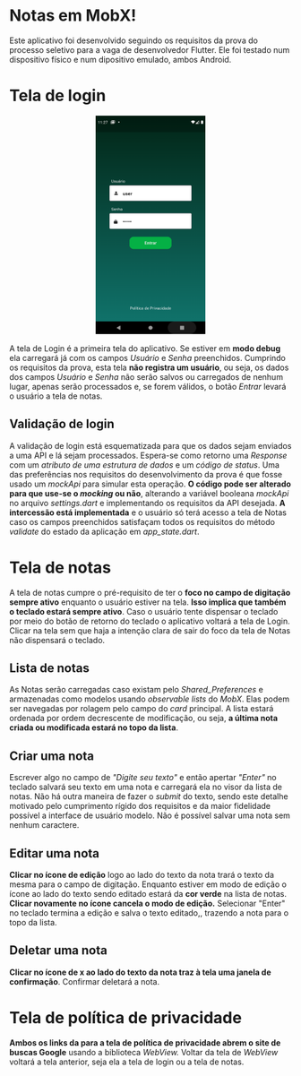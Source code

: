 # Notas em MobX!

Este aplicativo foi desenvolvido seguindo os requisitos da prova do processo seletivo para a vaga de desenvolvedor Flutter. Ele foi testado num dispositivo físico e num dipositivo emulado, ambos Android.


# Tela de login


<center><img src="images/login.png" alt="Your Image" width="196" height="390"></center>

A tela de Login é a primeira tela do aplicativo. Se estiver em **modo debug** ela carregará já com os campos *Usuário* e *Senha* preenchidos. Cumprindo os requisitos da prova, esta tela **não registra um usuário**, ou seja, os dados dos campos *Usuário* e *Senha* não serão salvos ou carregados de nenhum lugar, apenas serão processados e, se forem válidos, o botão *Entrar* levará o usuário a tela de notas. 

## Validação de login

A validação de login está esquematizada para que os dados sejam enviados a uma API e lá sejam processados. Espera-se como retorno uma *Response* com um *atributo de uma estrutura de dados* e um *código de status*. Uma das preferências nos requisitos do desenvolvimento da prova é que fosse usado um *mockApi* para simular esta operação. **O código pode ser alterado para que use-se o *mocking* ou não**, alterando a variável booleana *mockApi* no arquivo *settings.dart* e implementando os requisitos da API desejada. **A intercessão está implementada** e o usuário só terá acesso a tela de Notas caso os campos preenchidos satisfaçam todos os requisitos do método *validate* do estado da aplicação em *app_state.dart*.

# Tela de notas

A tela de notas cumpre o pré-requisito de ter o **foco no campo de digitação sempre ativo** enquanto o usuário estiver na tela. **Isso implica que também o teclado estará sempre ativo**. Caso o usuário tente dispensar o teclado por meio do botão de retorno do teclado o aplicativo voltará a tela de Login. Clicar na tela sem que haja a intenção clara de sair do foco da tela de Notas não dispensará o teclado. 

## Lista de notas

As Notas serão carregadas caso existam pelo *Shared_Preferences* e armazenadas como modelos usando *observable lists* do *MobX*. Elas podem ser navegadas por rolagem pelo campo do *card* principal. A lista estará ordenada por ordem decrescente de modificação, ou seja, **a última nota criada ou modificada estará no topo da lista**.

## Criar uma nota

Escrever algo no campo de *"Digite seu texto"* e então apertar *"Enter"* no teclado salvará seu texto em uma nota e carregará ela no visor da lista de notas. Não há outra maneira de fazer o *submit* do texto, sendo este detalhe motivado pelo cumprimento rígido dos requisitos e da maior fidelidade possível a interface de usuário modelo. Não é possível salvar uma nota sem nenhum caractere.

## Editar uma nota

**Clicar no ícone de edição** logo ao lado do texto da nota trará o texto da mesma para o campo de digitação. Enquanto estiver em modo de edição o ícone ao lado do texto sendo editado estará da **cor verde** na lista de notas. **Clicar novamente no ícone cancela o modo de edição.** Selecionar "Enter" no teclado termina a edição e salva o texto editado,, trazendo a nota para o topo da lista.

## Deletar uma nota
**Clicar no ícone de x ao lado do texto da nota traz à tela uma janela de confirmação**. Confirmar deletará a nota.



# Tela de política de privacidade

**Ambos os links da para a tela de política de privacidade abrem o site de buscas Google** usando a biblioteca *WebView.* Voltar da tela de *WebView* voltará a tela anterior, seja ela a tela de login ou a tela de notas.